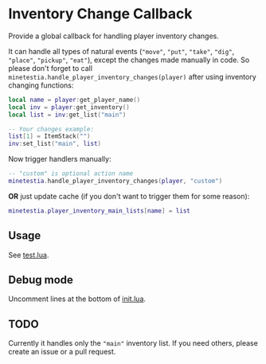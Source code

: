 # Inventory Change Callback

Provide a global callback for handling player inventory changes.

It can handle all types of natural events (`"move"`, `"put"`, `"take"`, `"dig"`,
`"place"`, `"pickup"`, `"eat"`), except the changes made manually in code. So
please don't forget to call `minetestia.handle_player_inventory_changes(player)`
after using inventory changing functions:

```lua
local name = player:get_player_name()
local inv = player:get_inventory()
local list = inv:get_list("main")

-- Your changes example:
list[1] = ItemStack("")
inv:set_list("main", list)
```

Now trigger handlers manually:

```lua
-- "custom" is optional action name
minetestia.handle_player_inventory_changes(player, "custom")
```

**OR** just update cache (if you don't want to trigger them for some reason):

```lua
minetestia.player_inventory_main_lists[name] = list
```

## Usage

See [test.lua](test.lua).

## Debug mode

Uncomment lines at the bottom of [init.lua](init.lua).

## TODO

Currently it handles only the `"main"` inventory list. If you need others,
please create an issue or a pull request.
